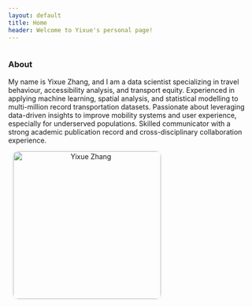 ```yaml
---
layout: default
title: Home
header: Welcome to Yixue's personal page!
---
```


<div style="display: flex; align-items: center; justify-content: space-between; flex-wrap: wrap;">

  <!-- 左侧简介 -->
  <div style="flex: 1; min-width: 250px; margin-right: 20px;">
    <h3>About</h3>
    <p>
      My name is Yixue Zhang, and I am a data scientist specializing in travel behaviour, accessibility analysis, and transport equity. Experienced in applying machine learning, spatial analysis, and statistical modelling to multi-million record transportation datasets. Passionate about leveraging data-driven insights to improve mobility systems and user experience, especially for underserved populations. Skilled communicator with a strong academic publication record and cross-disciplinary collaboration experience.
    </p>
  </div>

  <!-- 右侧长方形头像 with 浅灰边框 + 圆角 -->
  <div style="flex: 0 0 320px; text-align: center;">
    <img src="{{ '/figures/profileYZ.jpg' | relative_url }}"
         alt="Yixue Zhang"
         width="300"
         style="border-radius: 10px; box-shadow: 0 0 5px rgba(0,0,0,0.1);">
  </div>

</div>